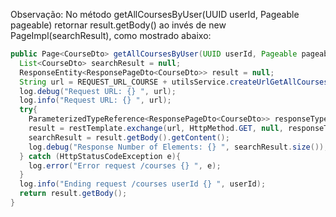 Observação: No método getAllCoursesByUser(UUID userId, Pageable pageable) retornar result.getBody() ao invés de new PageImpl(searchResult), como mostrado abaixo:

```java
public Page<CourseDto> getAllCoursesByUser(UUID userId, Pageable pageable){
  List<CourseDto> searchResult = null;
  ResponseEntity<ResponsePageDto<CourseDto>> result = null;
  String url = REQUEST_URL_COURSE + utilsService.createUrlGetAllCoursesByUser(userId, pageable);
  log.debug("Request URL: {} ", url);
  log.info("Request URL: {} ", url);
  try{
    ParameterizedTypeReference<ResponsePageDto<CourseDto>> responseType = new ParameterizedTypeReference<ResponsePageDto<CourseDto>>() {};
    result = restTemplate.exchange(url, HttpMethod.GET, null, responseType);
    searchResult = result.getBody().getContent();
    log.debug("Response Number of Elements: {} ", searchResult.size());
  } catch (HttpStatusCodeException e){
    log.error("Error request /courses {} ", e);
  }
  log.info("Ending request /courses userId {} ", userId);
  return result.getBody();
}
```